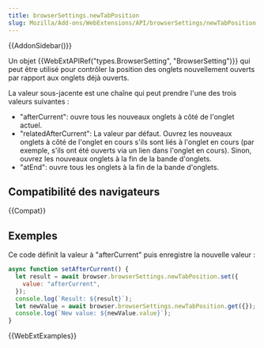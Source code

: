 ```yaml
---
title: browserSettings.newTabPosition
slug: Mozilla/Add-ons/WebExtensions/API/browserSettings/newTabPosition
---
```


{{AddonSidebar()}}

Un objet {{WebExtAPIRef("types.BrowserSetting", "BrowserSetting")}} qui peut être utilisé pour contrôler la position des onglets nouvellement ouverts par rapport aux onglets déjà ouverts.

La valeur sous-jacente est une chaîne qui peut prendre l'une des trois valeurs suivantes :

- "afterCurrent": ouvre tous les nouveaux onglets à côté de l'onglet actuel.
- "relatedAfterCurrent": La valeur par défaut. Ouvrez les nouveaux onglets à côté de l'onglet en cours s'ils sont liés à l'onglet en cours (par exemple, s'ils ont été ouverts via un lien dans l'onglet en cours). Sinon, ouvrez les nouveaux onglets à la fin de la bande d'onglets.
- "atEnd": ouvre tous les onglets à la fin de la bande d'onglets.

## Compatibilité des navigateurs

{{Compat}}

## Exemples

Ce code définit la valeur à "afterCurrent" puis enregistre la nouvelle valeur :

```js
async function setAfterCurrent() {
  let result = await browser.browserSettings.newTabPosition.set({
    value: "afterCurrent",
  });
  console.log(`Result: ${result}`);
  let newValue = await browser.browserSettings.newTabPosition.get({});
  console.log(`New value: ${newValue.value}`);
}
```

{{WebExtExamples}}
